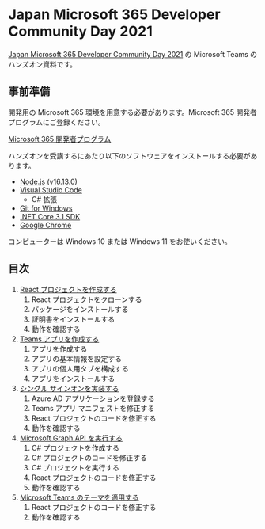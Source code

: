 # Japan Microsoft 365 Developer Community Day 2021

[Japan Microsoft 365 Developer Community Day 2021](https://jpm365dev.connpass.com/event/227478) の Microsoft Teams のハンズオン資料です。

## 事前準備

開発用の Microsoft 365 環境を用意する必要があります。Microsoft 365 開発者プログラムにご登録ください。

[Microsoft 365 開発者プログラム](https://developer.microsoft.com/ja-jp/microsoft-365/dev-program)

ハンズオンを受講するにあたり以下のソフトウェアをインストールする必要があります。
- [Node.js](https://nodejs.org) (v16.13.0)
- [Visual Studio Code](https://code.visualstudio.com)
    - C# 拡張
- [Git for Windows](https://gitforwindows.org)
- [.NET Core 3.1 SDK](https://dotnet.microsoft.com/download/dotnet/3.1)
- [Google Chrome](https://www.google.co.jp/intl/ja/chrome)

コンピューターは Windows 10 または Windows 11 をお使いください。

## 目次

1. [React プロジェクトを作成する](01_create-react-app.md)
    1. React プロジェクトをクローンする
    1. パッケージをインストールする
    1. 証明書をインストールする
    1. 動作を確認する
1. [Teams アプリを作成する](02_create-teams-app.md)
    1. アプリを作成する
    1. アプリの基本情報を設定する
    1. アプリの個人用タブを構成する
    1. アプリをインストールする
1. [シングル サインオンを実装する](03_imprement-single-sign-on.md)
    1. Azure AD アプリケーションを登録する
    1. Teams アプリ マニフェストを修正する
    1. React プロジェクトのコードを修正する
    1. 動作を確認する
1. [Microsoft Graph API を実行する](04_call-microsoft-graph-api.md)
    1. C# プロジェクトを作成する
    1. C# プロジェクトのコードを修正する
    1. C# プロジェクトを実行する
    1. React プロジェクトのコードを修正する
    1. 動作を確認する
1. [Microsoft Teams のテーマを適用する](05_apply-theme.md)
    1. React プロジェクトのコードを修正する
    1. 動作を確認する
